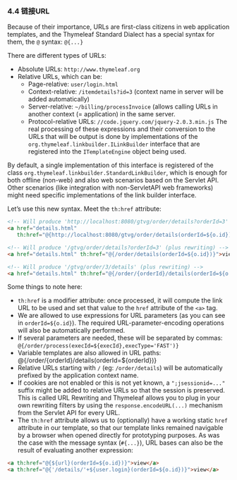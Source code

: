 ### 4.4 链接URL

Because of their importance, URLs are first-class citizens in web application templates, and the Thymeleaf Standard Dialect has a special syntax for them, the `@` syntax: `@{...}`

There are different types of URLs:

- Absolute URLs: `http://www.thymeleaf.org`
- Relative URLs, which can be:
  - Page-relative: `user/login.html`
  - Context-relative: `/itemdetails?id=3` (context name in server will be added automatically)
  - Server-relative: `~/billing/processInvoice` (allows calling URLs in another context (= application) in the same server.
  - Protocol-relative URLs: `//code.jquery.com/jquery-2.0.3.min.js`
The real processing of these expressions and their conversion to the URLs that will be output is done by implementations of the `org.thymeleaf.linkbuilder.ILinkBuilder` interface that are registered into the `ITemplateEngine` object being used.

By default, a single implementation of this interface is registered of the class `org.thymeleaf.linkbuilder.StandardLinkBuilder`, which is enough for both offline (non-web) and also web scenarios based on the Servlet API. Other scenarios (like integration with non-ServletAPI web frameworks) might need specific implementations of the link builder interface.

Let’s use this new syntax. Meet the `th:href` attribute:
```html
<!-- Will produce 'http://localhost:8080/gtvg/order/details?orderId=3' (plus rewriting) -->
<a href="details.html" 
   th:href="@{http://localhost:8080/gtvg/order/details(orderId=${o.id})}">view</a>

<!-- Will produce '/gtvg/order/details?orderId=3' (plus rewriting) -->
<a href="details.html" th:href="@{/order/details(orderId=${o.id})}">view</a>

<!-- Will produce '/gtvg/order/3/details' (plus rewriting) -->
<a href="details.html" th:href="@{/order/{orderId}/details(orderId=${o.id})}">view</a>
```
Some things to note here:

- `th:href` is a modifier attribute: once processed, it will compute the link URL to be used and set that value to the `href` attribute of the `<a>` tag.
- We are allowed to use expressions for URL parameters (as you can see in `orderId=${o.id}`). The required URL-parameter-encoding operations will also be automatically performed.
- If several parameters are needed, these will be separated by commas: `@{/order/process(execId=${execId},execType='FAST')}`
- Variable templates are also allowed in URL paths: @{/order/{orderId}/details(orderId=${orderId})}
- Relative URLs starting with `/` (eg: `/order/details`) will be automatically prefixed by the application context name.
- If cookies are not enabled or this is not yet known, a `";jsessionid=..."` suffix might be added to relative URLs so that the session is preserved. This is called URL Rewriting and Thymeleaf allows you to plug in your own rewriting filters by using the `response.encodeURL(...)` mechanism from the Servlet API for every URL.
- The `th:href` attribute allows us to (optionally) have a working static `href` attribute in our template, so that our template links remained navigable by a browser when opened directly for prototyping purposes.
As was the case with the message syntax (`#{...}`), URL bases can also be the result of evaluating another expression:
```html
<a th:href="@{${url}(orderId=${o.id})}">view</a>
<a th:href="@{'/details/'+${user.login}(orderId=${o.id})}">view</a>
```